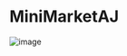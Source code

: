 # MiniMarketAJ
![image](https://user-images.githubusercontent.com/67847941/196802310-2b71dbec-4ae9-477f-93a3-7ac492901bbb.png)
